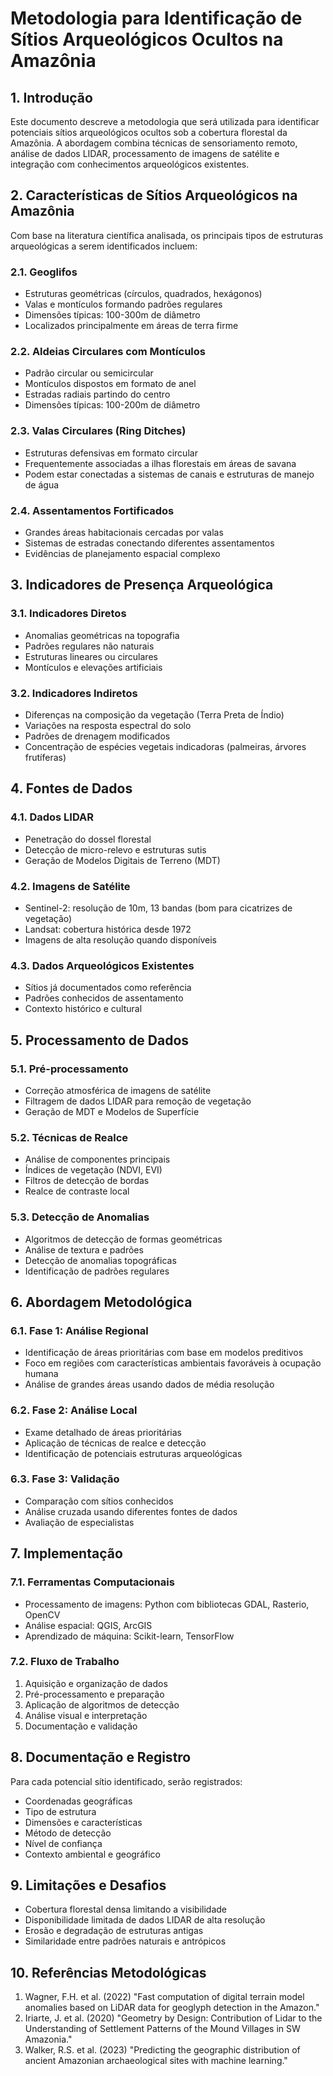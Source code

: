 # Metodologia para Identificação de Sítios Arqueológicos Ocultos na Amazônia

## 1. Introdução

Este documento descreve a metodologia que será utilizada para identificar potenciais sítios arqueológicos ocultos sob a cobertura florestal da Amazônia. A abordagem combina técnicas de sensoriamento remoto, análise de dados LIDAR, processamento de imagens de satélite e integração com conhecimentos arqueológicos existentes.

## 2. Características de Sítios Arqueológicos na Amazônia

Com base na literatura científica analisada, os principais tipos de estruturas arqueológicas a serem identificados incluem:

### 2.1. Geoglifos
- Estruturas geométricas (círculos, quadrados, hexágonos)
- Valas e montículos formando padrões regulares
- Dimensões típicas: 100-300m de diâmetro
- Localizados principalmente em áreas de terra firme

### 2.2. Aldeias Circulares com Montículos
- Padrão circular ou semicircular
- Montículos dispostos em formato de anel
- Estradas radiais partindo do centro
- Dimensões típicas: 100-200m de diâmetro

### 2.3. Valas Circulares (Ring Ditches)
- Estruturas defensivas em formato circular
- Frequentemente associadas a ilhas florestais em áreas de savana
- Podem estar conectadas a sistemas de canais e estruturas de manejo de água

### 2.4. Assentamentos Fortificados
- Grandes áreas habitacionais cercadas por valas
- Sistemas de estradas conectando diferentes assentamentos
- Evidências de planejamento espacial complexo

## 3. Indicadores de Presença Arqueológica

### 3.1. Indicadores Diretos
- Anomalias geométricas na topografia
- Padrões regulares não naturais
- Estruturas lineares ou circulares
- Montículos e elevações artificiais

### 3.2. Indicadores Indiretos
- Diferenças na composição da vegetação (Terra Preta de Índio)
- Variações na resposta espectral do solo
- Padrões de drenagem modificados
- Concentração de espécies vegetais indicadoras (palmeiras, árvores frutíferas)

## 4. Fontes de Dados

### 4.1. Dados LIDAR
- Penetração do dossel florestal
- Detecção de micro-relevo e estruturas sutis
- Geração de Modelos Digitais de Terreno (MDT)

### 4.2. Imagens de Satélite
- Sentinel-2: resolução de 10m, 13 bandas (bom para cicatrizes de vegetação)
- Landsat: cobertura histórica desde 1972
- Imagens de alta resolução quando disponíveis

### 4.3. Dados Arqueológicos Existentes
- Sítios já documentados como referência
- Padrões conhecidos de assentamento
- Contexto histórico e cultural

## 5. Processamento de Dados

### 5.1. Pré-processamento
- Correção atmosférica de imagens de satélite
- Filtragem de dados LIDAR para remoção de vegetação
- Geração de MDT e Modelos de Superfície

### 5.2. Técnicas de Realce
- Análise de componentes principais
- Índices de vegetação (NDVI, EVI)
- Filtros de detecção de bordas
- Realce de contraste local

### 5.3. Detecção de Anomalias
- Algoritmos de detecção de formas geométricas
- Análise de textura e padrões
- Detecção de anomalias topográficas
- Identificação de padrões regulares

## 6. Abordagem Metodológica

### 6.1. Fase 1: Análise Regional
- Identificação de áreas prioritárias com base em modelos preditivos
- Foco em regiões com características ambientais favoráveis à ocupação humana
- Análise de grandes áreas usando dados de média resolução

### 6.2. Fase 2: Análise Local
- Exame detalhado de áreas prioritárias
- Aplicação de técnicas de realce e detecção
- Identificação de potenciais estruturas arqueológicas

### 6.3. Fase 3: Validação
- Comparação com sítios conhecidos
- Análise cruzada usando diferentes fontes de dados
- Avaliação de especialistas

## 7. Implementação

### 7.1. Ferramentas Computacionais
- Processamento de imagens: Python com bibliotecas GDAL, Rasterio, OpenCV
- Análise espacial: QGIS, ArcGIS
- Aprendizado de máquina: Scikit-learn, TensorFlow

### 7.2. Fluxo de Trabalho
1. Aquisição e organização de dados
2. Pré-processamento e preparação
3. Aplicação de algoritmos de detecção
4. Análise visual e interpretação
5. Documentação e validação

## 8. Documentação e Registro

Para cada potencial sítio identificado, serão registrados:
- Coordenadas geográficas
- Tipo de estrutura
- Dimensões e características
- Método de detecção
- Nível de confiança
- Contexto ambiental e geográfico

## 9. Limitações e Desafios

- Cobertura florestal densa limitando a visibilidade
- Disponibilidade limitada de dados LIDAR de alta resolução
- Erosão e degradação de estruturas antigas
- Similaridade entre padrões naturais e antrópicos

## 10. Referências Metodológicas

1. Wagner, F.H. et al. (2022) "Fast computation of digital terrain model anomalies based on LiDAR data for geoglyph detection in the Amazon."
2. Iriarte, J. et al. (2020) "Geometry by Design: Contribution of Lidar to the Understanding of Settlement Patterns of the Mound Villages in SW Amazonia."
3. Walker, R.S. et al. (2023) "Predicting the geographic distribution of ancient Amazonian archaeological sites with machine learning."
